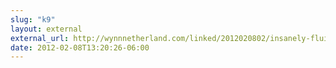 ```yaml
---
slug: "k9"
layout: external
external_url: http://wynnnetherland.com/linked/2012020802/insanely-fluid-ascii-art
date: 2012-02-08T13:20:26-06:00
---
```

